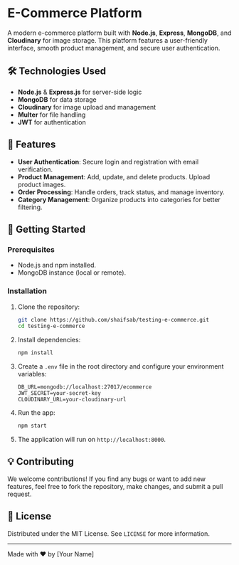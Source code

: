 # E-Commerce Platform

A modern e-commerce platform built with **Node.js**, **Express**, **MongoDB**, and **Cloudinary** for image storage. This platform features a user-friendly interface, smooth product management, and secure user authentication.

## 🛠️ Technologies Used

- **Node.js** & **Express.js** for server-side logic
- **MongoDB** for data storage
- **Cloudinary** for image upload and management
- **Multer** for file handling
- **JWT** for authentication

## 🚀 Features

- **User Authentication**: Secure login and registration with email verification.
- **Product Management**: Add, update, and delete products. Upload product images.
- **Order Processing**: Handle orders, track status, and manage inventory.
- **Category Management**: Organize products into categories for better filtering.

## 🔧 Getting Started

### Prerequisites

- Node.js and npm installed.
- MongoDB instance (local or remote).

### Installation

1. Clone the repository:
    ```bash
    git clone https://github.com/shaifsab/testing-e-commerce.git
    cd testing-e-commerce
    ```

2. Install dependencies:
    ```bash
    npm install
    ```

3. Create a `.env` file in the root directory and configure your environment variables:
    ```env
    DB_URL=mongodb://localhost:27017/ecommerce
    JWT_SECRET=your-secret-key
    CLOUDINARY_URL=your-cloudinary-url
    ```

4. Run the app:
    ```bash
    npm start
    ```

5. The application will run on `http://localhost:8000`.

## 💡 Contributing

We welcome contributions! If you find any bugs or want to add new features, feel free to fork the repository, make changes, and submit a pull request.

## 📄 License

Distributed under the MIT License. See `LICENSE` for more information.

---

Made with ❤️ by [Your Name]
